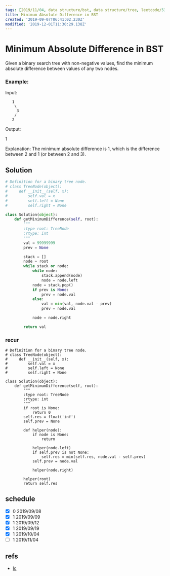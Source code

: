```yaml
---
tags: [2019/11/04, data structure/bst, data structure/tree, leetcode/530, method/recursion, method/traversal/inorder]
title: Minimum Absolute Difference in BST
created: '2019-09-07T06:41:02.230Z'
modified: '2019-12-01T11:30:29.138Z'
---
```


# Minimum Absolute Difference in BST

Given a binary search tree with non-negative values, find the minimum absolute difference between values of any two nodes.

### Example:

Input:

```
   1
    \
     3
    /
   2
```

Output:

1

Explanation:
The minimum absolute difference is 1, which is the difference between 2 and 1 (or between 2 and 3).

## Solution


```python
# Definition for a binary tree node.
# class TreeNode(object):
#     def __init__(self, x):
#         self.val = x
#         self.left = None
#         self.right = None

class Solution(object):
    def getMinimumDifference(self, root):
        """
        :type root: TreeNode
        :rtype: int
        """
        val = 99999999
        prev = None

        stack = []
        node = root
        while stack or node:
            while node:
                stack.append(node)
                node = node.left
            node = stack.pop()
            if prev is None:
                prev = node.val
            else:
                val = min(val, node.val - prev)
                prev = node.val

            node = node.right

        return val
```

### recur

```
# Definition for a binary tree node.
# class TreeNode(object):
#     def __init__(self, x):
#         self.val = x
#         self.left = None
#         self.right = None

class Solution(object):
    def getMinimumDifference(self, root):
        """
        :type root: TreeNode
        :rtype: int
        """
        if root is None:
            return 0
        self.res = float('inf')
        self.prev = None
        
        def helper(node):
            if node is None:
                return
            
            helper(node.left)
            if self.prev is not None:
                self.res = min(self.res, node.val - self.prev)
            self.prev = node.val
            
            helper(node.right)
        
        helper(root)
        return self.res
```

## schedule

* [x] 0 2019/09/08
* [x] 1 2019/09/09
* [x] 1 2019/09/12
* [x] 1 2019/09/19
* [x] 1 2019/10/04
* [ ] 1 2019/11/04

## refs

* [lc](https://leetcode.com/problems/minimum-absolute-difference-in-bst/)
